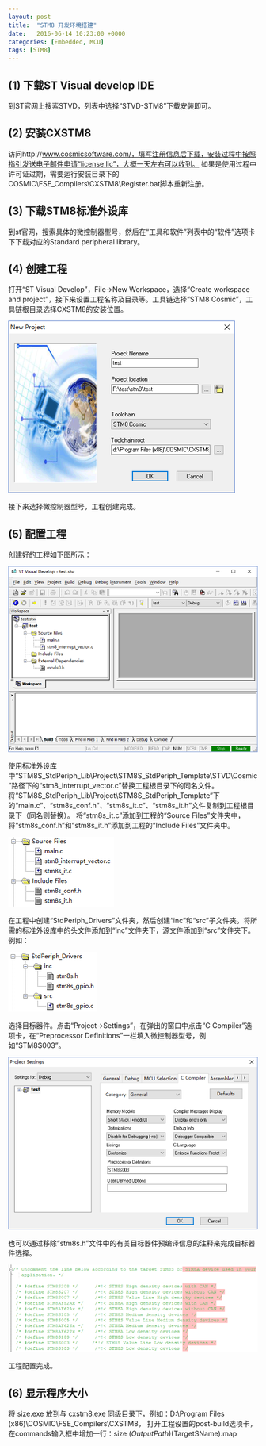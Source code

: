 ```yaml
---
layout: post
title:  "STM8 开发环境搭建"
date:   2016-06-14 10:23:00 +0000
categories: [Embedded, MCU]
tags: [STM8]
---
```

## (1) 下载ST Visual develop IDE

到ST官网上搜索STVD，列表中选择“STVD-STM8”下载安装即可。

## (2) 安装CXSTM8

访问http://www.cosmicsoftware.com/，填写注册信息后下载，安装过程中按照指引发送电子邮件申请“license.lic”，大概一天左右可以收到。
如果是使用过程中许可证过期，需要运行安装目录下的COSMIC\FSE_Compilers\CXSTM8\Register.bat脚本重新注册。

## (3) 下载STM8标准外设库

到st官网，搜索具体的微控制器型号，然后在“工具和软件”列表中的“软件”选项卡下下载对应的Standard peripheral library。

## (4) 创建工程

打开“ST Visual Develop”，File->New Workspace，选择“Create workspace and project”，接下来设置工程名称及目录等。工具链选择“STM8 Cosmic”，工具链根目录选择CXSTM8的安装位置。

![](/assets/img/2016-06-14-STM8-development.assets/1.png)

接下来选择微控制器型号，工程创建完成。

## (5) 配置工程

创建好的工程如下图所示：

![](/assets/img/2016-06-14-STM8-development.assets/2.png)

使用标准外设库中“STM8S_StdPeriph_Lib\Project\STM8S_StdPeriph_Template\STVD\Cosmic”路径下的“stm8_interrupt_vector.c”替换工程根目录下的同名文件。将“STM8S_StdPeriph_Lib\Project\STM8S_StdPeriph_Template”下的“main.c”、“stm8s_conf.h”、“stm8s_it.c”、“stm8s_it.h”文件复制到工程根目录下（同名则替换）。
将“stm8s_it.c”添加到工程的“Source Files”文件夹中，将“stm8s_conf.h”和“stm8s_it.h”添加到工程的“Include Files”文件夹中。

![](/assets/img/2016-06-14-STM8-development.assets/3.png)

在工程中创建“StdPeriph_Drivers”文件夹，然后创建“inc”和“src”子文件夹。将所需的标准外设库中的头文件添加到“inc”文件夹下，源文件添加到“src”文件夹下。例如：

![](/assets/img/2016-06-14-STM8-development.assets/4.png)

选择目标器件。点击“Project->Settings”，在弹出的窗口中点击“C Compiler”选项卡，在“Preprocessor Definitions”一栏填入微控制器型号，例如“STM8S003”。

![](/assets/img/2016-06-14-STM8-development.assets/5.png)

也可以通过移除“stm8s.h”文件中的有关目标器件预编译信息的注释来完成目标器件选择。

![](/assets/img/2016-06-14-STM8-development.assets/6.png)

工程配置完成。

## (6) 显示程序大小

将 size.exe 放到与 cxstm8.exe 同级目录下，例如：D:\Program Files (x86)\COSMIC\FSE_Compilers\CXSTM8，
打开工程设置的post-build选项卡，在commands输入框中增加一行：size $(OutputPath)$(TargetSName).map

